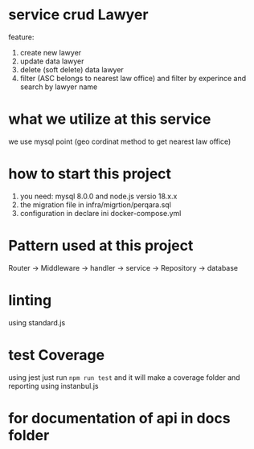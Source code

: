 # service crud Lawyer

feature:

1. create new lawyer
2. update data lawyer
3. delete (soft delete) data lawyer
4. filter (ASC belongs to nearest law office) and filter by experince and search by lawyer name

# what we utilize at this service

we use mysql point (geo cordinat method to get nearest law office)

# how to start this project

1. you need: mysql 8.0.0 and node.js versio 18.x.x
2. the migration file in infra/migrtion/perqara.sql
3. configuration in declare ini docker-compose.yml

# Pattern used at this project

Router -> Middleware -> handler -> service -> Repository -> database

# linting

using standard.js

# test Coverage

using jest just run `npm run test` and it will make a coverage folder and reporting using instanbul.js

# for documentation of api in docs folder
